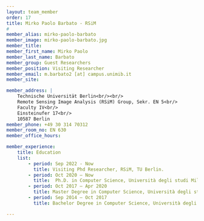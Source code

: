 ```yaml
---
layout: team_member
order: 17
title: Mirko Paolo Barbato - RSiM
#
member_alias: mirko-paolo-barbato
member_image: mirko-paolo-barbato.jpg
member_title:
member_first_name: Mirko Paolo
member_last_name: Barbato
member_group: Guest Researchers
member_position: Visiting Researcher
member_email: m.barbato2 [at] campus.unimib.it
member_site:

member_address: |
    Technische Universität Berlin<br/><br/>
    Remote Sensing Image Analysis (RSiM) Group, Sekr. EN 5<br/>
    Faculty IV<br/>
    Einsteinufer 17<br/>
    10587 Berlin
member_phone: +49 30 314 70312
member_room_no: EN 630
member_office_hours:

member_experience:
    title: Education
    list:
        - period: Sep 2022 - Now
          title: Visiting Phd Researcher, RSiM, TU Berlin.
        - period: Oct 2020 – Now
          title:  Ph.D. in Computer Science, Università degli studi Milano Bicocca.
        - period: Oct 2017 – Apr 2020
          title: Master Degree in Computer Science, Università degli studi Milano Bicocca.
        - period: Sep 2014 – Oct 2017
          title: Bachelor Degree in Computer Science, Università degli studi Milano Bicocca.

---
```


